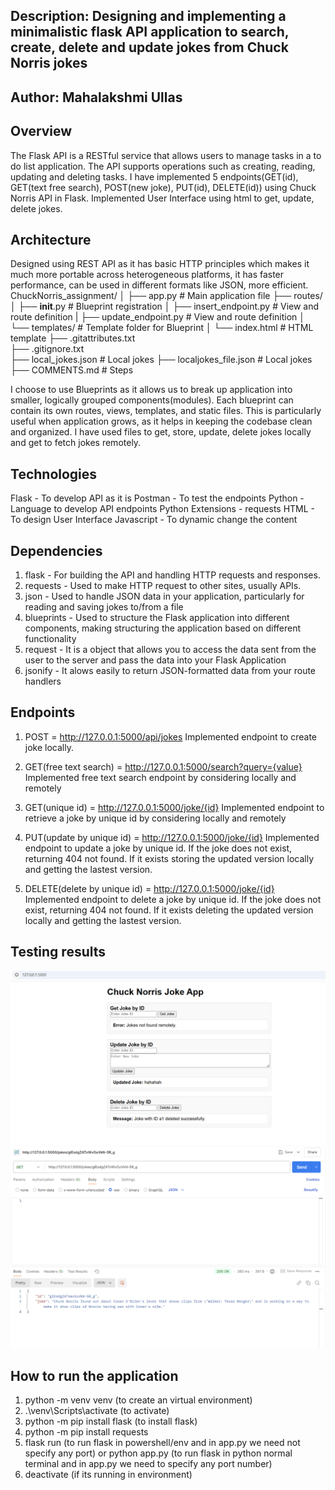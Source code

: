 ## Description: Designing and implementing a minimalistic flask API application to search, create, delete and update jokes from Chuck Norris jokes
## Author: Mahalakshmi Ullas


## Overview
The Flask API is a RESTful service that allows users to manage tasks in a to do list application. The API supports operations such as creating, reading, updating and deleting tasks. I have implemented 5 endpoints(GET(id), GET(text free search), POST(new joke), PUT(id), DELETE(id)) using Chuck Norris API in Flask. Implemented User Interface using html to get, update, delete jokes. 


## Architecture 
Designed using REST API as it has basic HTTP principles which makes it much more portable across heterogeneous platforms, it has faster performance, can be used in different formats like JSON, more efficient. 
ChuckNorris_assignment/
│
├── app.py                  # Main application file
├── routes/
│   ├── __init__.py         # Blueprint registration
│   ├── insert_endpoint.py  # View and route definition
|   ├── update_endpoint.py  # View and route definition
│   └── templates/          # Template folder for Blueprint
│       └── index.html      # HTML template
├── .gitattributes.txt  
├── .gitignore.txt          
├── local_jokes.json        # Local jokes
├── localjokes_file.json    # Local jokes 
├── COMMENTS.md             # Steps

I choose to use Blueprints as it allows us to break up application into smaller, logically grouped components(modules). Each blueprint can contain its own routes, views, templates, and static files. This is particularly useful when application grows, as it helps in keeping the codebase clean and organized. I have used files to get, store, update, delete jokes locally and get to fetch jokes remotely. 


## Technologies
Flask - To develop API as it is 
Postman - To test the endpoints 
Python - Language to develop API endpoints
Python Extensions - requests
HTML - To design User Interface
Javascript - To dynamic change the content


## Dependencies
1. flask - For building the API and handling HTTP requests and responses.
2. requests - Used to make HTTP request to other sites, usually APIs. 
3. json - Used to handle JSON data in your application, particularly for reading and saving jokes to/from a file
4. blueprints - Used to structure the Flask application into different components, making structuring the application based on different functionality
5. request - It is a object that allows you to access the data sent from the user to the server and pass the data into your Flask Application
6. jsonify - It alows easily to return JSON-formatted data from your route handlers


## Endpoints
1. POST = http://127.0.0.1:5000/api/jokes
Implemented endpoint to create joke locally.

2. GET(free text search) = http://127.0.0.1:5000/search?query={value}
Implemented free text search endpoint by considering locally and remotely

3. GET(unique id) = http://127.0.0.1:5000/joke/{id} 
Implemented endpoint to retrieve a joke by unique id by considering locally and remotely

4. PUT(update by unique id) = http://127.0.0.1:5000/joke/{id} 
Implemented endpoint to update a joke by unique id. If the joke does not exist, returning 404 not found. If it exists storing the updated version locally and getting the lastest version.

5. DELETE(delete by unique id) = http://127.0.0.1:5000/joke/{id} 
Implemented endpoint to delete a joke by unique id. If the joke does not exist, returning 404 not found. If it exists deleting the updated version locally and getting the lastest version.


## Testing results
![My Image](images/ChuckNorris_UI.png)
![My Image](images/Postman_remote_get.png)


## How to run the application
1. python -m venv venv                      (to create an virtual environment)
2. .\venv\Scripts\activate                  (to activate) 
3. python -m pip install flask              (to install flask)
4. python -m pip install requests
5. flask run                                (to run flask in powershell/env and in app.py we need not specify any port)
            or
   python app.py                            (to run flask in python normal terminal and in app.py we need to specify any port number)
6. deactivate                               (if its running in environment)
